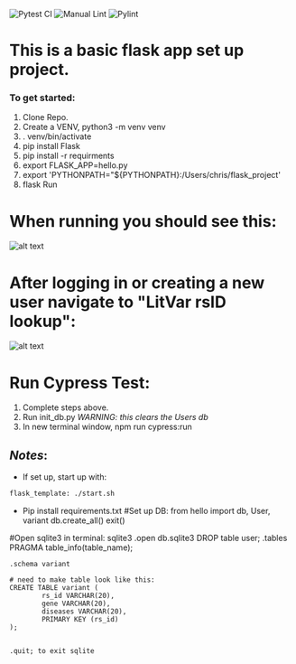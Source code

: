![Pytest CI](https://github.com/cjvillar/flask_template/actions/workflows/ci_tests.yml/badge.svg)
![Manual Lint](https://github.com/cjvillar/flask_template/actions/workflows/main.yml/badge.svg)
![Pylint](https://github.com/cjvillar/flask_template/actions/workflows/pylint.yml/badge.svg)

# This is a basic flask app set up project.
### To get started:
1. Clone Repo.
2. Create a VENV, python3 -m venv venv
3. . venv/bin/activate
4. pip install Flask
5. pip install -r requirments
6. export FLASK_APP=hello.py
7. export 'PYTHONPATH="${PYTHONPATH}:/Users/chris/flask_project'
8. flask Run

# When running you should see this:
![alt text](https://github.com/cjvillar/flask_template/blob/master/images/log_in.png "Log In Page")

# After logging in or creating a new user navigate to "LitVar rsID lookup":
![alt text](https://github.com/cjvillar/flask_template/blob/master/images/RSID_PAGE.png "rsID page")


# Run Cypress Test:
1. Complete steps above. 
2. Run init_db.py *WARNING: this clears the Users db* 
4. In new terminal window, npm run cypress:run



## *Notes*:
- If set up, start up with:
```bash
flask_template: ./start.sh

```

- Pip install requirements.txt
#Set up DB:
from hello import db, User, variant
db.create_all()
exit()

#Open sqlite3 in terminal:
sqlite3
.open db.sqlite3
 DROP table user;
 .tables
PRAGMA table_info(table_name);
```
.schema variant

# need to make table look like this:
CREATE TABLE variant (
        rs_id VARCHAR(20), 
        gene VARCHAR(20), 
        diseases VARCHAR(20), 
        PRIMARY KEY (rs_id)     
);


.quit; to exit sqlite
```
